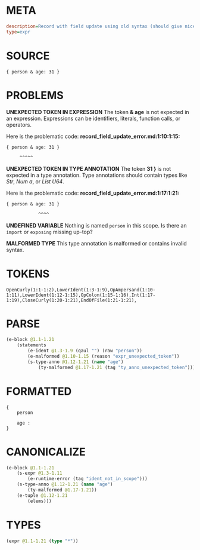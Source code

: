 # META
~~~ini
description=Record with field update using old syntax (should give nice error message)
type=expr
~~~
# SOURCE
~~~roc
{ person & age: 31 }
~~~
# PROBLEMS
**UNEXPECTED TOKEN IN EXPRESSION**
The token **& age** is not expected in an expression.
Expressions can be identifiers, literals, function calls, or operators.

Here is the problematic code:
**record_field_update_error.md:1:10:1:15:**
```roc
{ person & age: 31 }
```
         ^^^^^


**UNEXPECTED TOKEN IN TYPE ANNOTATION**
The token **31 }** is not expected in a type annotation.
Type annotations should contain types like _Str_, _Num a_, or _List U64_.

Here is the problematic code:
**record_field_update_error.md:1:17:1:21:**
```roc
{ person & age: 31 }
```
                ^^^^


**UNDEFINED VARIABLE**
Nothing is named `person` in this scope.
Is there an `import` or `exposing` missing up-top?

**MALFORMED TYPE**
This type annotation is malformed or contains invalid syntax.

# TOKENS
~~~zig
OpenCurly(1:1-1:2),LowerIdent(1:3-1:9),OpAmpersand(1:10-1:11),LowerIdent(1:12-1:15),OpColon(1:15-1:16),Int(1:17-1:19),CloseCurly(1:20-1:21),EndOfFile(1:21-1:21),
~~~
# PARSE
~~~clojure
(e-block @1.1-1.21
	(statements
		(e-ident @1.3-1.9 (qaul "") (raw "person"))
		(e-malformed @1.10-1.15 (reason "expr_unexpected_token"))
		(s-type-anno @1.12-1.21 (name "age")
			(ty-malformed @1.17-1.21 (tag "ty_anno_unexpected_token")))))
~~~
# FORMATTED
~~~roc
{
	person
	
	age : 
}
~~~
# CANONICALIZE
~~~clojure
(e-block @1.1-1.21
	(s-expr @1.3-1.11
		(e-runtime-error (tag "ident_not_in_scope")))
	(s-type-anno @1.12-1.21 (name "age")
		(ty-malformed @1.17-1.21))
	(e-tuple @1.12-1.21
		(elems)))
~~~
# TYPES
~~~clojure
(expr @1.1-1.21 (type "*"))
~~~
